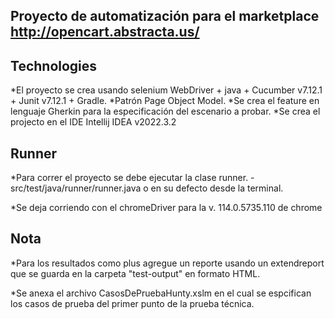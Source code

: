 ## Proyecto de automatización para el marketplace http://opencart.abstracta.us/
## Technologies
*El proyecto se crea usando selenium WebDriver + java + Cucumber v7.12.1 + Junit v7.12.1 + Gradle.
*Patrón Page Object Model.
*Se crea el feature en lenguaje Gherkin para la especificación del escenario a probar.
*Se crea el projecto en el IDE Intellij IDEA v2022.3.2

## Runner

*Para correr el proyecto se debe ejecutar la clase runner. - src/test/java/runner/runner.java
o en su defecto desde la terminal.

*Se deja corriendo con el chromeDriver para la v. 114.0.5735.110 de chrome

## Nota
*Para los resultados como plus agregue un reporte usando un extendreport que se guarda en la carpeta "test-output" en formato HTML.

*Se anexa el archivo CasosDePruebaHunty.xslm en el cual se espcifican los casos de prueba del primer punto de la prueba técnica.
